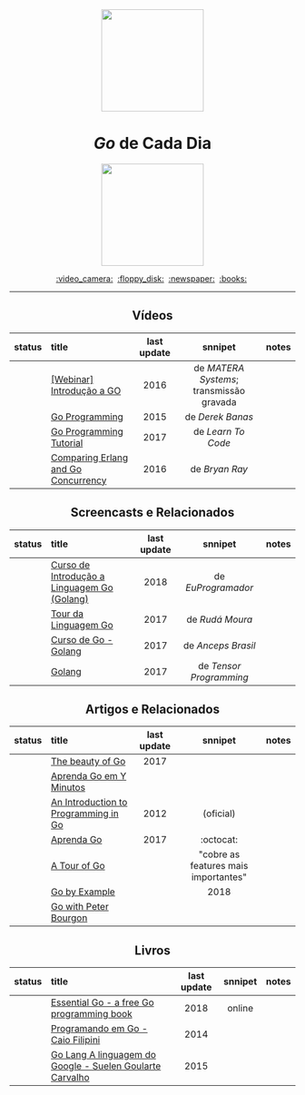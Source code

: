 <div align="center">
  <img src="https://cdn-images-1.medium.com/max/1600/1*yh90bW8jL4f8pOTZTvbzqw.png" width="180">
  <h1><i>Go</i> de Cada Dia</h1>
  <img src="https://img.shields.io/badge/done-0%25%20(0%20of%2018)-375EAB.svg" width="180">
</div>

<p align="center">
  <a href="#vídeos">:video_camera:</a>&nbsp;
  <a href="#screencasts-e-relacionados">:floppy_disk:</a>&nbsp;
  <a href="#artigos-e-relacionados">:newspaper:</a>&nbsp;
  <a href="#livros">:books:</a>&nbsp;
</p>

---

<div align="center">


## Vídeos

status | title | last update | snnipet | notes
:-----:|:------|:-----------:|:-------:|:----:
|| [[Webinar] Introdução a GO](https://www.youtube.com/watch?v=GtQWUGX33XE) | 2016 | de _MATERA Systems_; transmissão gravada |
|| [Go Programming](https://www.youtube.com/watch?v=CF9S4QZuV30) | 2015 | de _Derek Banas_ |
|| [Go Programming Tutorial](https://www.youtube.com/watch?v=U7oAV65wIeE) | 2017 | de _Learn To Code_ |
|| [Comparing Erlang and Go Concurrency](https://www.youtube.com/watch?v=2yiKUIDFc2I) | 2016 | de _Bryan Ray_ |


## Screencasts e Relacionados

status | title | last update | snnipet | notes
:-----:|:------|:-----------:|:-------:|:----:
|| [Curso de Introdução a Linguagem Go (Golang)](https://www.youtube.com/playlist?list=PLXFk6ROPeWoAvLMyJ_PPfu8oF0-N_NgEI) | 2018 | de _EuProgramador_ |
|| [Tour da Linguagem Go](https://www.youtube.com/playlist?list=PLlirAFBMoIJt5YY81q9l4jM9BFLHRdngZ) | 2017 | de _Rudá Moura_ |
|| [Curso de Go - Golang](https://www.youtube.com/playlist?list=PLW1LRX9Hf56LwVAJSgtxFpGDwBLX6y0Av) | 2017 | de _Anceps Brasil_ |
|| [Golang](https://www.youtube.com/playlist?list=PLJbE2Yu2zumCe9cO3SIyragJ8pLmVv0z9) | 2017 | de _Tensor Programming_ |

## Artigos e Relacionados

status | title | last update | snnipet | notes
:-----:|:------|:-----------:|:-------:|:----:
|| [The beauty of Go](https://hackernoon.com/the-beauty-of-go-98057e3f0a7d) | 2017 | |
|| [Aprenda Go em Y Minutos](https://learnxinyminutes.com/docs/pt-br/go-pt) | | |
|| [An Introduction to Programming in Go](http://www.golang-book.com/books/intro) | 2012 | (oficial) |
|| [Aprenda Go](https://github.com/geiltonxavier/aprenda-go) | 2017 | :octocat: |
|| [A Tour of Go](https://tour.golang.org/welcome/1) | | "cobre as features mais importantes" |
|| [Go by Example](https://gobyexample.com/) | | 2018 |
|| [Go with Peter Bourgon](http://howistart.org/posts/go/1) | | |


## Livros

status | title | last update | snnipet | notes
:-----:|:------|:-----------:|:-------:|:----:
|| [Essential Go - a free Go programming book](https://www.programming-books.io/essential/go) | 2018 | online |
|| [Programando em Go - Caio Filipini](https://www.casadocodigo.com.br/products/livro-google-go) | 2014 | |
|| [Go Lang A linguagem do Google - Suelen Goularte Carvalho](https://www.ime.usp.br/~gold/cursos/2015/MAC5742/reports/GoLang.pdf) | 2015 | |


</div>
